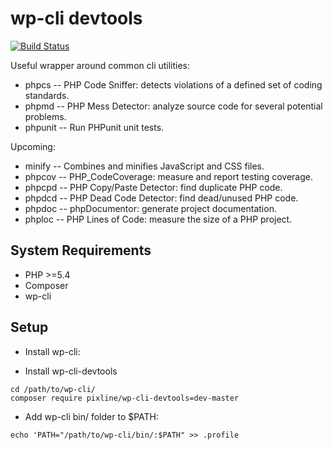 # wp-cli devtools

[![Build Status](https://travis-ci.org/pixline/wp-cli-devtools.png?branch=master)](https://travis-ci.org/pixline/wp-cli-devtools)

Useful wrapper around common cli utilities:

* phpcs -- PHP Code Sniffer: detects violations of a defined set of coding standards.
* phpmd -- PHP Mess Detector: analyze source code for several potential problems.
* phpunit -- Run PHPunit unit tests.

Upcoming:

* minify -- Combines and minifies JavaScript and CSS files.
* phpcov --  PHP_CodeCoverage: measure and report testing coverage.
* phpcpd -- PHP Copy/Paste Detector: find duplicate PHP code.
* phpdcd -- PHP Dead Code Detector: find dead/unused PHP code.
* phpdoc -- phpDocumentor: generate project documentation.
* phploc -- PHP Lines of Code: measure the size of a PHP project.

## System Requirements

* PHP >=5.4
* Composer
* wp-cli

## Setup

* Install wp-cli:

* Install wp-cli-devtools

```
cd /path/to/wp-cli/
composer require pixline/wp-cli-devtools=dev-master
```

* Add wp-cli bin/ folder to $PATH:

```
echo 'PATH="/path/to/wp-cli/bin/:$PATH" >> .profile
```
